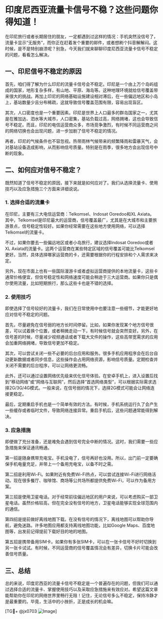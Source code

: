 # 印度尼西亚流量卡信号不稳？这些问题你得知道！

在印尼旅行或者长期居住的朋友，一定都遇到过这样的情况：手机突然没信号了，流量卡显示“无服务”，而你正在赶着发个重要的邮件，或者想刷个抖音解解闷。这时候，是不是特别崩溃呢？别急，今天我们就来聊聊印度尼西亚流量卡信号不稳定的问题，看看怎么解决。

## 一、印尼信号不稳定的原因

首先，咱们得了解为什么印尼的流量卡信号会不稳定。印尼是一个由上万个岛屿组成的国家，地形复杂多样，有山地、平原、海岛等。这种地理环境就给信号覆盖带来很大的挑战。再加上印尼的网络基础设施建设相对滞后，在一些偏远地区和小岛上，基站数量少且分布稀疏，这就导致信号覆盖范围有限，容易出现盲区。

其次，人口密度也是一个重要因素。印尼是世界上人口最多的群岛国家之一，尤其是在雅加达、泗水等大城市，人口密集，基站负载过高，网络拥堵，这也会导致信号不稳定。而且，印尼的电信运营商众多，市场竞争激烈，有时候不同运营商之间的网络切换也会出现问题，进一步加剧了信号不稳定的情况。

再者，印尼的气候条件也不容忽视。热带雨林气候带来的频繁降雨和雷暴天气，会对基站设备造成影响，从而影响信号质量。特别是在雨季，很多地方会出现信号中断的现象。

## 二、如何应对信号不稳定？

既然知道了信号不稳定的原因，接下来就是如何应对了。我们从选择流量卡、使用技巧以及应急措施三个方面来详细说说。

### 1. 选择合适的流量卡

在印尼，主要有三大电信运营商：Telkomsel、Indosat Ooredoo和XL Axiata。其中，Telkomsel是印尼最大的运营商，信号覆盖最广，尤其是在大城市和主要旅游景点，信号稳定性较好。如果你经常需要在这些地方使用网络，可以选择Telkomsel的流量卡。

不过，如果你要去一些偏远地区或者小岛旅行，建议选择Indosat Ooredoo或者XL Axiata的流量卡。这两个运营商在某些特定区域的信号覆盖可能比Telkomsel更好。当然，具体选择哪家运营商的卡，还需要根据你的行程安排和个人需求来决定。

另外，现在市面上也有一些国际漫游卡或者虚拟运营商提供的本地流量卡，这些卡通常价格便宜，但信号稳定性和网络速度可能会稍逊于三大运营商。如果你只是偶尔使用流量，比如短期旅行，那么这些卡也是不错的选择。

### 2. 使用技巧

即使选择了信号较好的流量卡，我们在日常使用中也要注意一些细节，才能更好地应对信号不稳定的问题。

首先，尽量避免在信号弱的地方长时间停留。比如，如果你发现某个地方信号很差，可以试着换个位置，或者稍微走动一下，有时候信号就会突然变好。另外，在信号差的时候，尽量减少视频通话或者下载大文件的操作，这些高带宽需求的应用会加重网络拥堵，导致信号更加不稳定。

其次，可以尝试关闭一些不必要的后台应用和服务。很多手机应用程序会在后台自动更新数据或者同步信息，这些操作会占用网络资源，影响信号质量。定期检查并关闭不需要的后台程序，可以让网络更流畅。

此外，还可以通过设置网络优先级来优化信号体验。在安卓手机上，进入设置后找到“移动网络”或“网络与互联网”，然后选择“首选网络类型”，可以根据实际需求选择2G/3G/4G模式。一般来说，在信号弱的情况下，选择2G模式可能会让网络连接更稳定。

最后，定期重启手机也是一个简单有效的方法。有时候，手机系统运行久了会产生一些缓存或者临时文件，导致网络连接异常。重启手机后，这些问题通常能得到解决。

### 3. 应急措施

即便做了充分准备，还是难免会遇到信号完全中断的情况。这时，我们需要一些应急措施来保证通讯畅通。

第一招是随身携带充电宝。手机没电了，信号再好也没用。所以，出门前一定要确保手机电量充足，并带上一个备用充电宝，以备不时之需。

第二招是利用Wi-Fi。如果附近有免费Wi-Fi热点，可以尝试连接Wi-Fi进行网络活动。现在很多餐厅、咖啡馆、商场等公共场所都提供免费Wi-Fi，可以作为备用方案。

第三招是使用卫星电话。对于经常前往偏远地区的用户来说，可以考虑购买一部卫星电话。虽然价格较高，但在完全没有信号的地方，卫星电话能够实现全球范围内的通信。

第四招是提前做好离线地图下载。在没有信号的情况下，离线地图可以帮助你导航，避免迷路。许多地图应用都支持离线地图功能，比如Google Maps、百度地图等，出发前记得提前下载好目的地的地图。

第五招是携带备用SIM卡。如果你有多张SIM卡，可以在一张卡信号不好时切换到另一张卡试试。有时候，不同运营商的信号覆盖情况会有差异，切换卡片可能会改善信号质量。

## 三、总结

总的来说，印度尼西亚的流量卡信号不稳定是一个普遍存在的问题，但我们可以通过选择合适的流量卡、掌握使用技巧以及采取应急措施来有效应对。希望这篇文章能帮助你在印尼的网络世界里畅行无阻！记住，无论信号多么不稳定，保持冷静才是最重要的。毕竟，生活中的小挫折，正是成长的机会嘛。

[TG💪+ @jx0703 ![Image](https://github.com/user-attachments/assets/dbca1d08-cadb-493c-b0ec-ad6f7a83f270)]